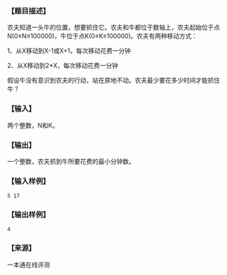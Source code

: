 ### 【题目描述】

农夫知道一头牛的位置，想要抓住它。农夫和牛都位于数轴上，农夫起始位于点N(0≤N≤100000)，牛位于点K(0≤K≤100000)。农夫有两种移动方式：

1、从X移动到X-1或X+1，每次移动花费一分钟

2、从X移动到2\*X，每次移动花费一分钟

假设牛没有意识到农夫的行动，站在原地不动。农夫最少要花多少时间才能抓住牛？

### 【输入】

两个整数，N和K。

### 【输出】

一个整数，农夫抓到牛所要花费的最小分钟数。

### 【输入样例】

```
5 17
```

### 【输出样例】

```
4
```


 ### 【来源】

 一本通在线评测 